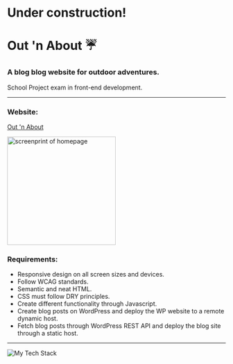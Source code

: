 # Under construction!

# Out 'n About ☔
### A blog blog website for outdoor adventures.
School Project exam in front-end development.

---

### Website: 
[Out 'n About](https://...)

<p align="left"><img height="250px" src="https://github.com/Torehirth/Rainy-Days/assets/116200852/8aa17248-3275-4d20-86bb-ad0c634c93f1" alt="screenprint of homepage" /></p>

### Requirements:

- Responsive design on all screen sizes and devices.
- Follow WCAG standards.
- Semantic and neat HTML.
- CSS must follow DRY principles.
- Create different functionality through Javascript.
- Create blog posts on WordPress and deploy the WP website to a remote dynamic host.
- Fetch blog posts through WordPress REST API and deploy the blog site through a static host.

---

<p align="left" ><img src="https://github-readme-tech-stack.vercel.app/api/cards?lineCount=1&width=900&bg=%230D1117&badge=%23161B22&border=%2321262D&titleColor=%2358A6FF&line1=git%2CGit%2C40F8FF%3Bgithub%2CGitHub%2C40F8FF%3Bvisualstudiocode%2CVS+Code%2C40F8FF%3Bfigma%2CFigma%2C40F8FF%3Bhtml5%2CHTML%2C40F8FF%3Bcss3%2CCSS%2C40F8FF%3Bjavascript%2CJavaScript%2C40F8FF%3Bwordpress%2CWordPress%2C40F8FF" alt="My Tech Stack" /> </p>
